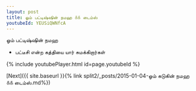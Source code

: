 ```yaml
---
layout: post
title: ஓம் பட்டிஷ்ஷின் நமஹ ௧௧ டைம்ஸ்
youtubeId: YEUSiQWNfcA
---
```

 
 
 ஓம் பட்டிஷ்ஷின் நமஹ  
 
 -  பட்டீசி என்ற கத்தியை யார் சுமக்கிறார்கள் 
 
  
 
  
 
 
 
 
 
 


{% include youtubePlayer.html id=page.youtubeId %}
 
[Next]({{ site.baseurl }}{% link  split2/_posts/2015-01-04-ஓம் கடுகின் நமஹ ௧௧ டைம்ஸ்.md%})
 
